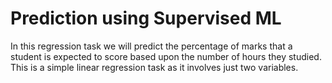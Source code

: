 # Prediction using Supervised ML
In this regression task we will predict the percentage of marks that a student is expected to score based upon the number of hours they studied. This is a simple linear regression task as it involves just two variables.
